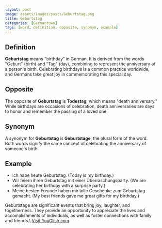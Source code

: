 ```yaml
---
layout: post
image: assets/images/posts/Geburtstag.png
title: Geburtstag
categories: [Germantown]
tags: [word, definition, opposite, synonym, example]
---
```


## Definition

**Geburtstag** means "birthday" in German. It is derived from the words "Geburt" (birth) and "Tag" (day), combining to represent the anniversary of a person's birth. Celebrating birthdays is a common practice worldwide, and Germans take great joy in commemorating this special day.

## Opposite

The opposite of **Geburtstag** is **Todestag**, which means "death anniversary." While birthdays are occasions of celebration, death anniversaries are days to honor and remember the passing of a loved one.

## Synonym

A synonym for **Geburtstag** is **Geburtstage**, the plural form of the word. Both words signify the same concept of celebrating the anniversary of someone's birth.

## Example

- Ich habe heute Geburtstag. (Today is my birthday.)
- Wir feiern ihren Geburtstag mit einer Überraschungsparty. (We are celebrating her birthday with a surprise party.)
- Meine besten Freunde haben mir tolle Geschenke zum Geburtstag gemacht. (My best friends gave me great gifts for my birthday.)

Geburtstage are significant events that bring joy, laughter, and togetherness. They provide an opportunity to appreciate the lives and accomplishments of individuals, as well as foster connections with family and friends.\ <a id="yg-widget-0" class="youglish-widget" data-query="Geburtstag" data-lang="german" data-components="8412" data-auto-start="0" data-bkg-color="theme_light" data-title="How%20to%20pronounce%20Geburtstag%20in%20German"  rel="nofollow" href="https://youglish.com">Visit YouGlish.com</a><script async src="https://youglish.com/public/emb/widget.js" charset="utf-8"></script>